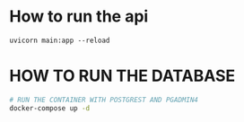 
# How to run the api
```
uvicorn main:app --reload
```
# HOW TO RUN THE DATABASE
```bash
# RUN THE CONTAINER WITH POSTGREST AND PGADMIN4
docker-compose up -d
```